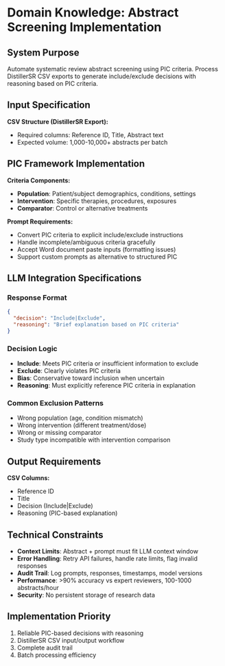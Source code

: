 # Domain Knowledge: Abstract Screening Implementation

## System Purpose
Automate systematic review abstract screening using PIC criteria. Process DistillerSR CSV exports to generate include/exclude decisions with reasoning based on PIC criteria.

## Input Specification
**CSV Structure (DistillerSR Export):**
- Required columns: Reference ID, Title, Abstract text
- Expected volume: 1,000-10,000+ abstracts per batch

## PIC Framework Implementation
**Criteria Components:**
- **Population**: Patient/subject demographics, conditions, settings
- **Intervention**: Specific therapies, procedures, exposures
- **Comparator**: Control or alternative treatments

**Prompt Requirements:**
- Convert PIC criteria to explicit include/exclude instructions
- Handle incomplete/ambiguous criteria gracefully
- Accept Word document paste inputs (formatting issues)
- Support custom prompts as alternative to structured PIC

## LLM Integration Specifications

### Response Format
```json
{
  "decision": "Include|Exclude",
  "reasoning": "Brief explanation based on PIC criteria"
}
```

### Decision Logic
- **Include**: Meets PIC criteria or insufficient information to exclude
- **Exclude**: Clearly violates PIC criteria
- **Bias**: Conservative toward inclusion when uncertain
- **Reasoning**: Must explicitly reference PIC criteria in explanation

### Common Exclusion Patterns
- Wrong population (age, condition mismatch)
- Wrong intervention (different treatment/dose)
- Wrong or missing comparator
- Study type incompatible with intervention comparison

## Output Requirements
**CSV Columns:**
- Reference ID
- Title
- Decision (Include|Exclude)
- Reasoning (PIC-based explanation)

## Technical Constraints
- **Context Limits**: Abstract + prompt must fit LLM context window
- **Error Handling**: Retry API failures, handle rate limits, flag invalid responses
- **Audit Trail**: Log prompts, responses, timestamps, model versions
- **Performance**: >90% accuracy vs expert reviewers, 100-1000 abstracts/hour
- **Security**: No persistent storage of research data

## Implementation Priority
1. Reliable PIC-based decisions with reasoning
2. DistillerSR CSV input/output workflow
3. Complete audit trail
4. Batch processing efficiency